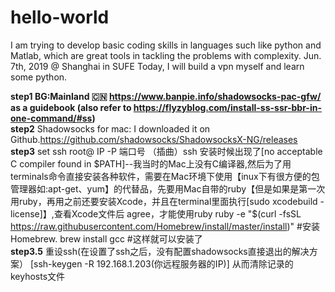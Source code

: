 # hello-world 
I am trying to develop basic coding skills in languages such like python and Matlab, which are great tools in tackling the problems with complexity.
Jun. 7th, 2019 @ Shanghai in SUFE
Today, I will build a vpn myself and learn some python.

**step1 BG:Mainland 🇨🇳 https://www.banpie.info/shadowsocks-pac-gfw/ as a guidebook (also refer to https://flyzyblog.com/install-ss-ssr-bbr-in-one-command/#ss)**  
**step2** Shadowsocks for mac: I downloaded it on Github.https://github.com/shadowsocks/ShadowsocksX-NG/releases  
**step3** set ssh root@ IP -P 端口号
（插曲）ssh 安装时候出现了[no acceptable C compiler found in $PATH]--我当时的Mac上没有C编译器,然后为了用terminals命令直接安装各种软件，需要在Mac环境下使用【inux下有很方便的包管理器如:apt-get、yum】的代替品，先要用Mac自带的ruby【但是如果是第一次用ruby，再用之前还要安装Xcode，并且在terminal里面执行[sudo xcodebuild -license]】,查看Xcode文件后 agree，才能使用ruby
    ruby -e "$(curl -fsSL https://raw.githubusercontent.com/Homebrew/install/master/install)" #安装Homebrew. 
brew install gcc  #这样就可以安装了  
**step3.5** 重设ssh(在设置了ssh之后，没有配置shadowsocks直接退出的解决方案）
    [ssh-keygen -R 192.168.1.203(你远程服务器的IP)] 从而清除记录的keyhosts文件
